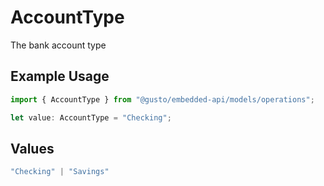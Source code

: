 # AccountType

The bank account type

## Example Usage

```typescript
import { AccountType } from "@gusto/embedded-api/models/operations";

let value: AccountType = "Checking";
```

## Values

```typescript
"Checking" | "Savings"
```